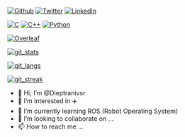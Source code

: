 <div id="top"></div>
<!--
*** Thanks for checking out the Best-README-Template. If you have a suggestion
*** that would make this better, please fork the repo and create a pull request
*** or simply open an issue with the tag "enhancement".
*** Don't forget to give the project a star!
*** Thanks again! Now go create something AMAZING! :D
-->



<!-- PROJECT SHIELDS -->
<!--
*** I'm using markdown "reference style" links for readability.
*** Reference links are enclosed in brackets [ ] instead of parentheses ( ).
*** See the bottom of this document for the declaration of the reference variables
*** for contributors-url, forks-url, etc. This is an optional, concise syntax you may use.
*** https://www.markdownguide.org/basic-syntax/#reference-style-links
-->
[![Github][github-shield]][github-url]
[![Twitter][twitter-shield]][twitter-url]
[![LinkedIn][linkedin-shield]][linkedin-url]
<!-- [![wordpress][wordpress-shield]][wordpress-url] -->
<!-- https://img.shields.io/badge/Wordpress-21759B?style=for-the-badge&logo=wordpress&logoColor=white -->

[![C][c-shield]][c-url]
[![C++][c++-shield]][c++-url]
[![Python][python-shield]][python-url]

[![Overleaf][Overleaf-shield]][Overleaf-url]

[![git_stats][git_stats-shield]][github-url]

[![git_langs][git_langs-shield]][github-url]

[![git_streak][git_streak-shield]][github-url]

- 👋 Hi, I’m @Dieptranivsr
- 👀 I’m interested in :airplane: 
- 🌱 I’m currently learning ROS (Robot Operating System)
- 💞️ I’m looking to collaborate on ...
- 📫 How to reach me ...

<!---
Dieptranivsr/Dieptranivsr is a ✨ special ✨ repository because its `README.md` (this file) appears on your GitHub profile.
You can click the Preview link to take a look at your changes.
--->



<!-- MARKDOWN LINKS & IMAGES -->
<!-- https://www.markdownguide.org/basic-syntax/#reference-style-links -->
[github-shield]: https://img.shields.io/badge/GitHub-100000?style=for-the-badge&logo=github&logoColor=white
[github-url]: https://github.com/Dieptranivsr
[twitter-shield]: https://img.shields.io/badge/Twitter-1DA1F2?style=for-the-badge&logo=twitter&logoColor=white
[twitter-url]: https://twitter.com/DiepTra38267774
[linkedin-shield]: https://img.shields.io/badge/-LinkedIn-black.svg?style=for-the-badge&logo=linkedin&colorB=555
[linkedin-url]: https://www.linkedin.com/in/tu%E1%BA%A5n-%C4%91i%E1%BB%87p-tr%E1%BA%A7n-99b96616b/

[c-shield]: https://img.shields.io/badge/C-00599C?style=for-the-badge&logo=c&logoColor=white
[c-url]: https://en.wikipedia.org/wiki/C_(programming_language)
[c++-shield]: https://img.shields.io/badge/C%2B%2B-00599C?style=for-the-badge&logo=c%2B%2B&logoColor=white
[c++-url]: https://en.wikipedia.org/wiki/C%2B%2B
[python-shield]: https://img.shields.io/badge/Python-3776AB?style=for-the-badge&logo=python&logoColor=white
[python-url]: https://www.python.org/

[Overleaf-shield]: https://img.shields.io/badge/Overleaf-47A141?style=for-the-badge&logo=Overleaf&logoColor=white
[Overleaf-url]: https://www.overleaf.com/

[git_stats-shield]: https://github-readme-stats.vercel.app/api?username=Dieptranivsr
[git_langs-shield]: https://github-readme-stats.vercel.app/api/top-langs/?username=Dieptranivsr
[git_streak-shield]: https://github-readme-streak-stats.herokuapp.com/?user=Dieptranivsr
